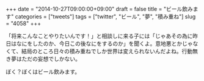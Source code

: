+++
date = "2014-10-27T09:00:00+09:00"
draft = false
title = "ビール飲みます"
categories = ["tweets"]
tags = ["twitter", "ビール", "夢", "積み重ね"]
slug = "4058"
+++

「将来こんなことやりたいんです！」と相談しに来る子には「じゃあその為に昨日はなにをしたのか、今日この後なにをするのか」を聞くよ。意地悪とかじゃなくて、結局のところ日々の積み重ねでしか世界は変えられないんだよね。行動無き夢はただの妄想でしかない。

ぼく？ぼくはビール飲みます。
